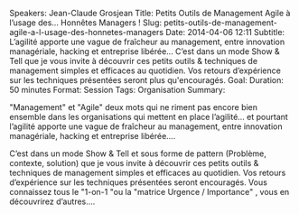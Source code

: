 Speakers: Jean-Claude Grosjean
Title: Petits Outils de Management Agile à l’usage des… Honnêtes Managers !
Slug: petits-outils-de-management-agile-a-l-usage-des-honnetes-managers
Date: 2014-04-06 12:11
Subtitle: L’agilité apporte une vague de fraîcheur au management, entre innovation managériale, hacking et entreprise libérée... C’est dans un mode Show & Tell que je vous invite à découvrir ces petits outils & techniques de management simples et efficaces au quotidien. 
Vos retours d’expérience sur les techniques présentées seront plus qu'encouragés.
Goal: 
Duration: 50 minutes
Format: Session
Tags: Organisation
Summary: 


"Management" et "Agile" deux mots qui ne riment pas encore bien ensemble dans les organisations qui mettent en place l’agilité… et pourtant l’agilité apporte une vague de fraîcheur au management, entre innovation managériale, hacking et entreprise libérée….

C’est dans un mode Show & Tell et sous forme de pattern (Problème, contexte, solution) que je vous invite à découvrir ces petits outils & techniques de management simples et efficaces au quotidien. Vos retours d’expérience sur les techniques présentées seront encouragés. 
Vous connaissez tous le "1-on-1 "ou la "matrice Urgence / Importance" , vous en découvrirez d’autres….


